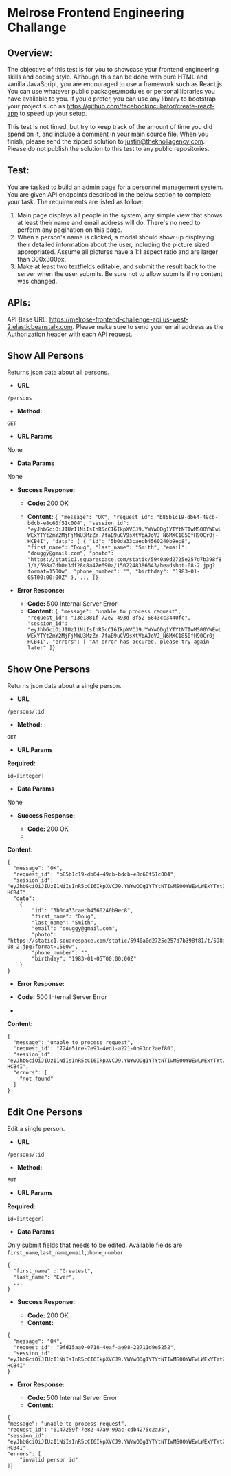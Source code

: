 #  Melrose Frontend Engineering Challange

## Overview:
The objective of this test is for you to showcase your frontend engineering skills and coding style.  Although this can be done with pure HTML and vanilla JavaScript, you are encouraged to use a framework such as React.js.  You can use whatever public packages/modules or personal libraries you have available to you.  If you'd prefer, you can use any library to bootstrap your project such as https://github.com/facebookincubator/create-react-app to speed up your setup.  

This test is not timed, but try to keep track of the amount of time you did spend on it, and include a comment in your main source file.  When you finish, please send the zipped solution to justin@theknollagency.com.  Please do not publish the solution to this test to any public repositories.

## Test:
You are tasked to build an admin page for a personnel management system.  You are given API endpoints described in the below section to complete your task.  The requirements are listed as follow:

1. Main page displays all people in the system, any simple view that shows at least their name and email address will do.  There's no need to perform any pagination on this page.
2. When a person's name is clicked, a modal should show up displaying their detailed information about the user, including the picture sized appropriated.  Assume all pictures have a 1:1 aspect ratio and are larger than 300x300px.
3. Make at least two textfields editable, and submit the result back to the server when the user submits.  Be sure not to allow submits if no content was changed.

## APIs:
API Base URL: https://melrose-frontend-challenge-api.us-west-2.elasticbeanstalk.com.  Please make sure to send your email address as the Authorization header with each API request.

Show All Persons
----
Returns json data about all persons.

* **URL**

`/persons`

* **Method:**

`GET`

*  **URL Params**

None

* **Data Params**

None

* **Success Response:**

  * **Code:** 200 OK
  
  * **Content:** ```{
"message": "OK",
"request_id": "b85b1c19-db64-49cb-bdcb-e8c60f51c004",
"session_id": "eyJhbGciOiJIUzI1NiIsInR5cCI6IkpXVCJ9.YWYwODg1YTYtNTIwMS00YWEwLWExYTYtZmY2MjFjMWU3MzZm.7faB9uCV9sXtVbAJoVJ_N6MXC1850fH90Cr0j-HCB4I",
"data": [
        {
        "id": "5b0da33caecb4560240b9ec8",
        "first_name": "Doug",
        "last_name": "Smith",
        "email": "douggy@gmail.com",
        "photo": "https://static1.squarespace.com/static/5940a0d2725e257d7b398f81/t/598a7db0e3df28c8a47e690a/1502248386643/headshot-08-2.jpg?format=1500w",
        "phone_number": "",
        "birthday": "1983-01-05T00:00:00Z"
        },
        ...
]}```

* **Error Response:**

  * **Code:** 500 Internal Server Error
  * **Content:** ```{
"message": "unable to process request",
"request_id": "13e1881f-72e2-493d-8f52-6843cc3440fc",
"session_id": "eyJhbGciOiJIUzI1NiIsInR5cCI6IkpXVCJ9.YWYwODg1YTYtNTIwMS00YWEwLWExYTYtZmY2MjFjMWU3MzZm.7faB9uCV9sXtVbAJoVJ_N6MXC1850fH90Cr0j-HCB4I",
"errors": [
    "An error has occured, please try again later"
]}```


Show One Persons
----
Returns json data about a single person.

* **URL**

`/persons/:id`

* **Method:**

`GET`

*  **URL Params**

**Required:**

`id=[integer]`

* **Data Params**

None

* **Success Response:**

  * **Code:** 200 OK
  * 
**Content:** 

```
{
  "message": "OK",
  "request_id": "b85b1c19-db64-49cb-bdcb-e8c60f51c004",
  "session_id": "eyJhbGciOiJIUzI1NiIsInR5cCI6IkpXVCJ9.YWYwODg1YTYtNTIwMS00YWEwLWExYTYtZmY2MjFjMWU3MzZm.7faB9uCV9sXtVbAJoVJ_N6MXC1850fH90Cr0j-HCB4I",
  "data": 
    {
        "id": "5b0da33caecb4560240b9ec8",
        "first_name": "Doug",
        "last_name": "Smith",
        "email": "douggy@gmail.com",
        "photo": "https://static1.squarespace.com/static/5940a0d2725e257d7b398f81/t/598a7db0e3df28c8a47e690a/1502248386643/headshot-08-2.jpg?format=1500w",
        "phone_number": "",
        "birthday": "1983-01-05T00:00:00Z"
    }
}
```

* **Error Response:**

 * **Code:** 500 Internal Server Error
  * 
**Content:** 
```
{
  "message": "unable to process request",
  "request_id": "724e51ce-7e93-4ed1-a221-0b93cc2aef80",
  "session_id": "eyJhbGciOiJIUzI1NiIsInR5cCI6IkpXVCJ9.YWYwODg1YTYtNTIwMS00YWEwLWExYTYtZmY2MjFjMWU3MzZm.7faB9uCV9sXtVbAJoVJ_N6MXC1850fH90Cr0j-HCB4I",
  "errors": [
    "not found"
  ]
}
```


Edit One Persons
----
Edit a single person.

* **URL**

`/persons/:id`

* **Method:**

`PUT`

*  **URL Params**

  **Required:**

`id=[integer]`

* **Data Params**

Only submit fields that needs to be edited.  Available fields are `first_name`,`last_name`,`email`,`phone_number`
```
{
  "first_name" : "Greatest",
  "last_name": "Ever",
  ...
}
```

* **Success Response:**

  * **Code:** 200 OK
  * **Content:** 
```
{
  "message": "OK",
  "request_id": "9fd15aa0-0718-4eaf-ae98-22711d9e5252",
  "session_id": "eyJhbGciOiJIUzI1NiIsInR5cCI6IkpXVCJ9.YWYwODg1YTYtNTIwMS00YWEwLWExYTYtZmY2MjFjMWU3MzZm.7faB9uCV9sXtVbAJoVJ_N6MXC1850fH90Cr0j-HCB4I"
}
```

* **Error Response:**

  * **Code:** 500 Internal Server Error
  * **Content:** 
```
{
"message": "unable to process request",
"request_id": "6147259f-7e82-47a9-99ac-cdb4275c2a35",
"session_id": "eyJhbGciOiJIUzI1NiIsInR5cCI6IkpXVCJ9.YWYwODg1YTYtNTIwMS00YWEwLWExYTYtZmY2MjFjMWU3MzZm.7faB9uCV9sXtVbAJoVJ_N6MXC1850fH90Cr0j-HCB4I",
"errors": [
    "invalid person id"
]}
```

